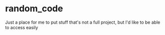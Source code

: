 # random_code

Just a place for me to put stuff that's not a full project, but I'd like to be able to access easily
